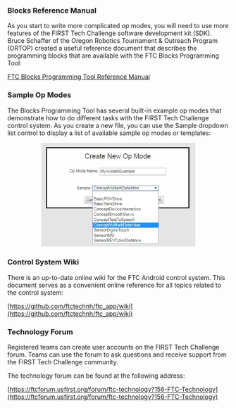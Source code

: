 ### Blocks Reference Manual
As you start to write more complicated op modes, you will need to use more features of the FIRST Tech Challenge software development kit (SDK).  Bruce Schaffer of the Oregon Robotics Tournament & Outreach Program (ORTOP) created a useful reference document that describes the programming blocks that are available with the FTC Blocks Programming Tool:

[FTC Blocks Programming Tool Reference Manual](http://www.ortop.org/ftc/BlocksProgramming/BlocksProgrammingReferenceManual.pdf)

### Sample Op Modes

The Blocks Programming Tool has several built-in example op modes that demonstrate how to do different tasks with the FIRST Tech Challenge control system.  As you create a new file, you can use the Sample dropdown list control to display a list of available sample op modes or templates:

<p align="center"><img src="https://raw.githubusercontent.com/FIRST-Tech-Challenge/WikiSupport/master/ftc_app/images/BlocksCreateVuMarkExample.jpg" width="350"><p> 

### Control System Wiki
There is an up-to-date online wiki for the FTC Android control system.  This document serves as a convenient online reference for all topics related to the control system:

[https://github.com/ftctechnh/ftc_app/wiki](https://github.com/ftctechnh/ftc_app/wiki)

### Technology Forum
Registered teams can create user accounts on the FIRST Tech Challenge forum.  Teams can use the forum to ask questions and receive support from the FIRST Tech Challenge community.

The technology forum can be found at the following address:

[https://ftcforum.usfirst.org/forum/ftc-technology?156-FTC-Technology](https://ftcforum.usfirst.org/forum/ftc-technology?156-FTC-Technology)
